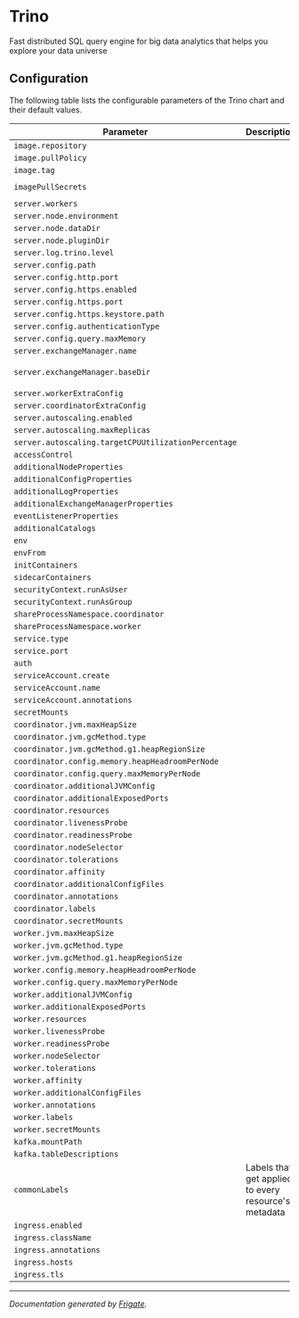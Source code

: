 
Trino
===========

Fast distributed SQL query engine for big data analytics that helps you explore your data universe


## Configuration

The following table lists the configurable parameters of the Trino chart and their default values.

| Parameter                | Description             | Default                                           |
| ------------------------ | ----------------------- |---------------------------------------------------|
| `image.repository` |  | `"dview/trino"`                                   |
| `image.pullPolicy` |  | `"IfNotPresent"`                                  |
| `image.tag` |  | `433`                                             |
| `imagePullSecrets` |  | `[{"name": "registry-credentials"}]`              |
| `server.workers` |  | `2`                                               |
| `server.node.environment` |  | `"production"`                                    |
| `server.node.dataDir` |  | `"/data/trino"`                                   |
| `server.node.pluginDir` |  | `"/usr/lib/trino/plugin"`                         |
| `server.log.trino.level` |  | `"INFO"`                                          |
| `server.config.path` |  | `"/etc/trino"`                                    |
| `server.config.http.port` |  | `8080`                                            |
| `server.config.https.enabled` |  | `false`                                           |
| `server.config.https.port` |  | `8443`                                            |
| `server.config.https.keystore.path` |  | `""`                                              |
| `server.config.authenticationType` |  | `""`                                              |
| `server.config.query.maxMemory` |  | `"4GB"`                                           |
| `server.exchangeManager.name` |  | `"filesystem"`                                    |
| `server.exchangeManager.baseDir` |  | `"/tmp/trino-local-file-system-exchange-manager"` |
| `server.workerExtraConfig` |  | `""`                                              |
| `server.coordinatorExtraConfig` |  | `""`                                              |
| `server.autoscaling.enabled` |  | `false`                                           |
| `server.autoscaling.maxReplicas` |  | `5`                                               |
| `server.autoscaling.targetCPUUtilizationPercentage` |  | `50`                                              |
| `accessControl` |  | `{}`                                              |
| `additionalNodeProperties` |  | `{}`                                              |
| `additionalConfigProperties` |  | `{}`                                              |
| `additionalLogProperties` |  | `{}`                                              |
| `additionalExchangeManagerProperties` |  | `{}`                                              |
| `eventListenerProperties` |  | `{}`                                              |
| `additionalCatalogs` |  | `{}`                                              |
| `env` |  | `[]`                                              |
| `envFrom` |  | `[]`                                              |
| `initContainers` |  | `{}`                                              |
| `sidecarContainers` |  | `{}`                                              |
| `securityContext.runAsUser` |  | `1000`                                            |
| `securityContext.runAsGroup` |  | `1000`                                            |
| `shareProcessNamespace.coordinator` |  | `false`                                           |
| `shareProcessNamespace.worker` |  | `false`                                           |
| `service.type` |  | `"ClusterIP"`                                     |
| `service.port` |  | `8080`                                            |
| `auth` |  | `{}`                                              |
| `serviceAccount.create` |  | `false`                                           |
| `serviceAccount.name` |  | `""`                                              |
| `serviceAccount.annotations` |  | `{}`                                              |
| `secretMounts` |  | `[]`                                              |
| `coordinator.jvm.maxHeapSize` |  | `"8G"`                                            |
| `coordinator.jvm.gcMethod.type` |  | `"UseG1GC"`                                       |
| `coordinator.jvm.gcMethod.g1.heapRegionSize` |  | `"32M"`                                           |
| `coordinator.config.memory.heapHeadroomPerNode` |  | `""`                                              |
| `coordinator.config.query.maxMemoryPerNode` |  | `"1GB"`                                           |
| `coordinator.additionalJVMConfig` |  | `{}`                                              |
| `coordinator.additionalExposedPorts` |  | `{}`                                              |
| `coordinator.resources` |  | `{}`                                              |
| `coordinator.livenessProbe` |  | `{}`                                              |
| `coordinator.readinessProbe` |  | `{}`                                              |
| `coordinator.nodeSelector` |  | `{}`                                              |
| `coordinator.tolerations` |  | `[]`                                              |
| `coordinator.affinity` |  | `{}`                                              |
| `coordinator.additionalConfigFiles` |  | `{}`                                              |
| `coordinator.annotations` |  | `{}`                                              |
| `coordinator.labels` |  | `{}`                                              |
| `coordinator.secretMounts` |  | `[]`                                              |
| `worker.jvm.maxHeapSize` |  | `"8G"`                                            |
| `worker.jvm.gcMethod.type` |  | `"UseG1GC"`                                       |
| `worker.jvm.gcMethod.g1.heapRegionSize` |  | `"32M"`                                           |
| `worker.config.memory.heapHeadroomPerNode` |  | `""`                                              |
| `worker.config.query.maxMemoryPerNode` |  | `"1GB"`                                           |
| `worker.additionalJVMConfig` |  | `{}`                                              |
| `worker.additionalExposedPorts` |  | `{}`                                              |
| `worker.resources` |  | `{}`                                              |
| `worker.livenessProbe` |  | `{}`                                              |
| `worker.readinessProbe` |  | `{}`                                              |
| `worker.nodeSelector` |  | `{}`                                              |
| `worker.tolerations` |  | `[]`                                              |
| `worker.affinity` |  | `{}`                                              |
| `worker.additionalConfigFiles` |  | `{}`                                              |
| `worker.annotations` |  | `{}`                                              |
| `worker.labels` |  | `{}`                                              |
| `worker.secretMounts` |  | `[]`                                              |
| `kafka.mountPath` |  | `"/etc/trino/schemas"`                            |
| `kafka.tableDescriptions` |  | `{}`                                              |
| `commonLabels` | Labels that get applied to every resource's metadata | `{}`                                              |
| `ingress.enabled` |  | `false`                                           |
| `ingress.className` |  | `""`                                              |
| `ingress.annotations` |  | `{}`                                              |
| `ingress.hosts` |  | `[]`                                              |
| `ingress.tls` |  | `[]`                                              |



---
_Documentation generated by [Frigate](https://frigate.readthedocs.io)._

